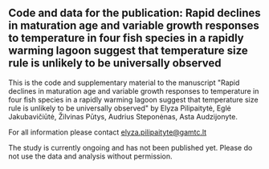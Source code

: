
## Code and data for the publication: **Rapid declines in maturation age and variable growth responses to temperature in four fish species in a rapidly warming lagoon suggest that temperature size rule is unlikely to be universally observed**

This is the code and supplementary material to the manuscript "Rapid declines in maturation age and variable growth responses to temperature in four fish species in a rapidly warming lagoon suggest that temperature size rule is unlikely to be universally observed" by Elyza Pilipaitytė, Eglė Jakubavičiūtė, Žilvinas Pūtys, Audrius Steponėnas, Asta Audzijonyte.

For all information please contact [elyza.pilipaityte\@gamtc.lt](mailto:elyza.pilipaityte@gamtc.lt)

The study is currently ongoing and has not been published yet. Please do not use the data and analysis without permission.
